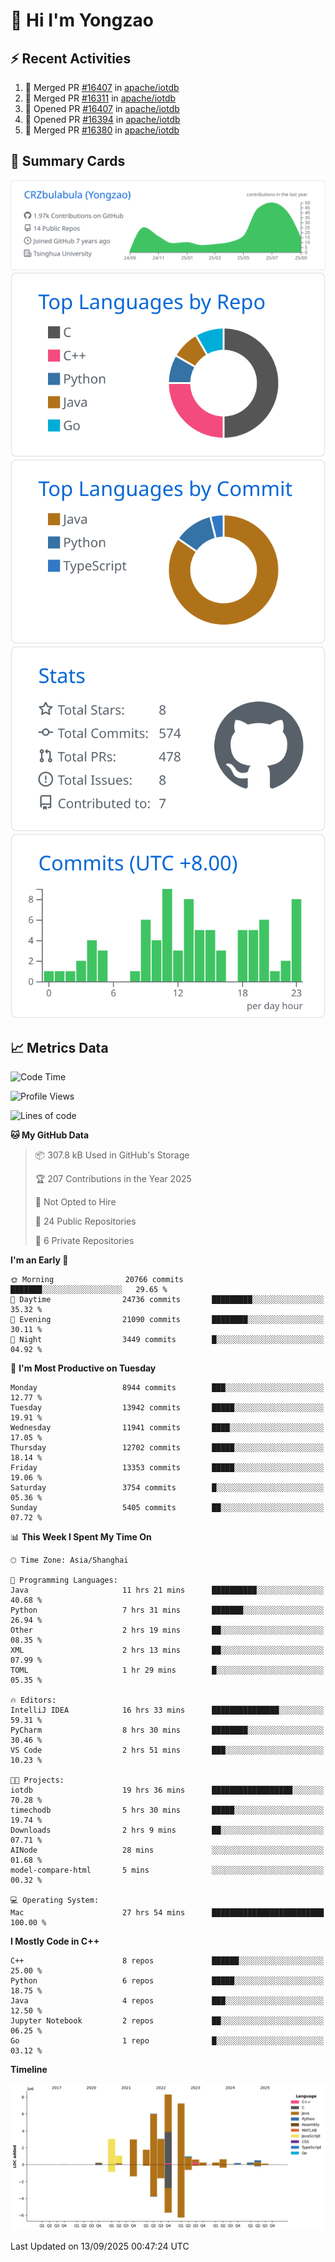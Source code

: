 # 👋 Hi I'm Yongzao

## ⚡ Recent Activities
<!--START_SECTION:activity-->
1. 🎉 Merged PR [#16407](https://github.com/apache/iotdb/pull/16407) in [apache/iotdb](https://github.com/apache/iotdb)
2. 🎉 Merged PR [#16311](https://github.com/apache/iotdb/pull/16311) in [apache/iotdb](https://github.com/apache/iotdb)
3. 💪 Opened PR [#16407](https://github.com/apache/iotdb/pull/16407) in [apache/iotdb](https://github.com/apache/iotdb)
4. 💪 Opened PR [#16394](https://github.com/apache/iotdb/pull/16394) in [apache/iotdb](https://github.com/apache/iotdb)
5. 🎉 Merged PR [#16380](https://github.com/apache/iotdb/pull/16380) in [apache/iotdb](https://github.com/apache/iotdb)
<!--END_SECTION:activity-->

## 🎑 Summary Cards

[![](https://raw.githubusercontent.com/CRZbulabula/CRZbulabula/main/profile-summary-card-output/github/0-profile-details.svg)](https://github.com/vn7n24fzkq/github-profile-summary-cards)
[![](https://raw.githubusercontent.com/CRZbulabula/CRZbulabula/main/profile-summary-card-output/github/1-repos-per-language.svg)](https://github.com/vn7n24fzkq/github-profile-summary-cards) [![](https://raw.githubusercontent.com/CRZbulabula/CRZbulabula/main/profile-summary-card-output/github/2-most-commit-language.svg)](https://github.com/vn7n24fzkq/github-profile-summary-cards)
[![](https://raw.githubusercontent.com/CRZbulabula/CRZbulabula/main/profile-summary-card-output/github/3-stats.svg)](https://github.com/vn7n24fzkq/github-profile-summary-cards) [![](https://raw.githubusercontent.com/CRZbulabula/CRZbulabula/main/profile-summary-card-output/github/4-productive-time.svg)](https://github.com/vn7n24fzkq/github-profile-summary-cards)

## 📈 Metrics Data

<!--START_SECTION:waka-->
![Code Time](http://img.shields.io/badge/Code%20Time-1%2C204%20hrs%2029%20mins-blue)

![Profile Views](http://img.shields.io/badge/Profile%20Views-0-blue)

![Lines of code](https://img.shields.io/badge/From%20Hello%20World%20I%27ve%20Written-37.2%20million%20lines%20of%20code-blue)

**🐱 My GitHub Data** 

> 📦 307.8 kB Used in GitHub's Storage 
 > 
> 🏆 207 Contributions in the Year 2025
 > 
> 🚫 Not Opted to Hire
 > 
> 📜 24 Public Repositories 
 > 
> 🔑 6 Private Repositories 
 > 
**I'm an Early 🐤** 

```text
🌞 Morning                20766 commits       ███████░░░░░░░░░░░░░░░░░░   29.65 % 
🌆 Daytime                24736 commits       █████████░░░░░░░░░░░░░░░░   35.32 % 
🌃 Evening                21090 commits       ████████░░░░░░░░░░░░░░░░░   30.11 % 
🌙 Night                  3449 commits        █░░░░░░░░░░░░░░░░░░░░░░░░   04.92 % 
```
📅 **I'm Most Productive on Tuesday** 

```text
Monday                   8944 commits        ███░░░░░░░░░░░░░░░░░░░░░░   12.77 % 
Tuesday                  13942 commits       █████░░░░░░░░░░░░░░░░░░░░   19.91 % 
Wednesday                11941 commits       ████░░░░░░░░░░░░░░░░░░░░░   17.05 % 
Thursday                 12702 commits       █████░░░░░░░░░░░░░░░░░░░░   18.14 % 
Friday                   13353 commits       █████░░░░░░░░░░░░░░░░░░░░   19.06 % 
Saturday                 3754 commits        █░░░░░░░░░░░░░░░░░░░░░░░░   05.36 % 
Sunday                   5405 commits        ██░░░░░░░░░░░░░░░░░░░░░░░   07.72 % 
```


📊 **This Week I Spent My Time On** 

```text
🕑︎ Time Zone: Asia/Shanghai

💬 Programming Languages: 
Java                     11 hrs 21 mins      ██████████░░░░░░░░░░░░░░░   40.68 % 
Python                   7 hrs 31 mins       ███████░░░░░░░░░░░░░░░░░░   26.94 % 
Other                    2 hrs 19 mins       ██░░░░░░░░░░░░░░░░░░░░░░░   08.35 % 
XML                      2 hrs 13 mins       ██░░░░░░░░░░░░░░░░░░░░░░░   07.99 % 
TOML                     1 hr 29 mins        █░░░░░░░░░░░░░░░░░░░░░░░░   05.35 % 

🔥 Editors: 
IntelliJ IDEA            16 hrs 33 mins      ███████████████░░░░░░░░░░   59.31 % 
PyCharm                  8 hrs 30 mins       ████████░░░░░░░░░░░░░░░░░   30.46 % 
VS Code                  2 hrs 51 mins       ███░░░░░░░░░░░░░░░░░░░░░░   10.23 % 

🐱‍💻 Projects: 
iotdb                    19 hrs 36 mins      ██████████████████░░░░░░░   70.28 % 
timechodb                5 hrs 30 mins       █████░░░░░░░░░░░░░░░░░░░░   19.74 % 
Downloads                2 hrs 9 mins        ██░░░░░░░░░░░░░░░░░░░░░░░   07.71 % 
AINode                   28 mins             ░░░░░░░░░░░░░░░░░░░░░░░░░   01.68 % 
model-compare-html       5 mins              ░░░░░░░░░░░░░░░░░░░░░░░░░   00.32 % 

💻 Operating System: 
Mac                      27 hrs 54 mins      █████████████████████████   100.00 % 
```

**I Mostly Code in C++** 

```text
C++                      8 repos             ██████░░░░░░░░░░░░░░░░░░░   25.00 % 
Python                   6 repos             █████░░░░░░░░░░░░░░░░░░░░   18.75 % 
Java                     4 repos             ███░░░░░░░░░░░░░░░░░░░░░░   12.50 % 
Jupyter Notebook         2 repos             ██░░░░░░░░░░░░░░░░░░░░░░░   06.25 % 
Go                       1 repo              █░░░░░░░░░░░░░░░░░░░░░░░░   03.12 % 
```



**Timeline**

![Lines of Code chart](https://raw.githubusercontent.com/CRZbulabula/CRZbulabula/main/assets/bar_graph.png)


 Last Updated on 13/09/2025 00:47:24 UTC
<!--END_SECTION:waka-->

